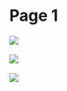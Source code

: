 # Page 1

![](<../../../.gitbook/assets/스크린샷 2021-10-28 오후 8.39.45.png>)

![](<../../../.gitbook/assets/스크린샷 2021-10-28 오후 8.51.42 (1).png>)

![](<../../../.gitbook/assets/스크린샷 2021-10-28 오후 8.51.00.png>)

